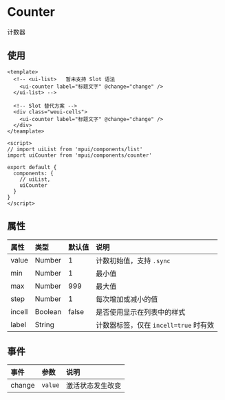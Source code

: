 Counter
===

计数器

## 使用

```vue
<template>
  <!-- <ui-list>   暂未支持 Slot 语法
    <ui-counter label="标题文字" @change="change" />
  </ui-list> -->
  
  <!-- Slot 替代方案 -->
  <div class="weui-cells">
    <ui-counter label="标题文字" @change="change" />
  </div>
</teamplate>

<script>
// import uiList from 'mpui/components/list'
import uiCounter from 'mpui/components/counter'

export default {
  components: {
    // uiList,
    uiCounter
  }
}
</script>
```

## 属性

| 属性 | 类型 | 默认值 | 说明 |
| :-- | :-- | :-- | :-- |
| value | Number | 1 | 计数初始值，支持 `.sync` |
| min | Number | 1 | 最小值 |
| max | Number | 999 | 最大值 |
| step | Number | 1 | 每次增加或减小的值 |
| incell | Boolean | false | 是否使用显示在列表中的样式 |
| label | String |   | 计数器标签，仅在 `incell=true` 时有效 |

## 事件

| 事件 | 参数 | 说明 |
| :-- | :-- | :-- |
| change | `value` | 激活状态发生改变 |
